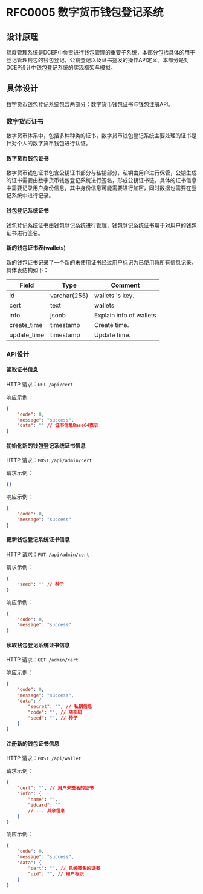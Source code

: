 # RFC0005 数字货币钱包登记系统

## 设计原理

额度管理系统是DCEP中负责进行钱包管理的重要子系统，本部分包括具体的用于登记管理钱包的钱包登记，公钥登记以及证书签发的操作API定义。本部分是对DCEP设计中钱包登记系统的实现框架与模拟。

## 具体设计

数字货币钱包登记系统包含两部分：数字货币钱包证书与钱包注册API。

### 数字货币证书

数字货币体系中，包括多种种类的证书，数字货币钱包登记系统主要处理的证书是针对个人的数字货币钱包进行认证。

#### 数字货币钱包证书

数字货币钱包证书包含公钥证书部分与私钥部分，私钥由用户进行保管，公钥生成的证书需要由数字货币钱包登记系统进行签名，形成公钥证书链。具体的证书信息中需要记录用户身份信息，其中身份信息可能需要进行加密，同时数据也需要在登记系统中进行记录。

#### 钱包登记系统证书

钱包登记系统证书由钱包登记系统进行管理，钱包登记系统证书用于对用户的钱包证书进行签名。

#### 新的钱包证书表(wallets)

新的钱包证书记录了一个新的未使用证书经过用户标识为已使用将所有信息记录，具体表结构如下：

| Field       | Type         | Comment                 |
| ----------- | ------------ | ----------------------- |
| id          | varchar(255) | wallets 's key.         |
| cert        | text         | wallets                 |
| info        | jsonb        | Explain info of wallets |
| create_time | timestamp    | Create time.            |
| update_time | timestamp    | Update time.            |

### API设计

#### 读取证书信息

HTTP 请求：`GET /api/cert`

响应示例：

```json
{
    "code": 0,
    "message": "success",
    "data": "" // 证书信息Base64表示
}
```

#### 初始化新的钱包登记系统证书信息

HTTP 请求：`POST /api/admin/cert`

请求示例：

```json
{}
```

响应示例：

```json
{
    "code": 0,
    "message": "success"
}
```

#### 更新钱包登记系统证书信息

HTTP 请求：`PUT /api/admin/cert`

请求示例：

```json
{
	"seed": "" // 种子
}
```

响应示例：

```json
{
    "code": 0,
    "message": "success"
}
```

#### 读取钱包登记系统证书信息

HTTP 请求：`GET /admin/cert`

响应示例：

```json
{
    "code": 0,
    "message": "success",
    "data": {
        "secret": "", // 私钥信息
        "code": "", // 随机码
        "seed": "", // 种子
    }
}
```

#### 注册新的钱包证书信息

HTTP 请求：`POST /api/wallet`

请求示例：

```json
{
    "cert": "", // 用户未签名的证书
    "info": {
        "name": "",
        "idcard": ""
        // ... 其余信息
    }
}
```

响应示例：

```json
{
    "code": 0,
    "message": "success",
    "data": {
        "cert": "", // 已经签名的证书
        "uid": "", // 用户标识
    }
}
```
